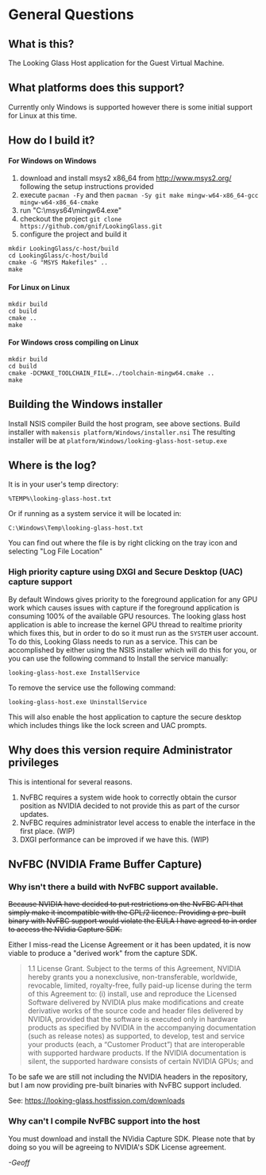 # General Questions

## What is this?

The Looking Glass Host application for the Guest Virtual Machine.

## What platforms does this support?

Currently only Windows is supported however there is some initial support for Linux at this time.

## How do I build it?

#### For Windows on Windows

1. download and install msys2 x86_64 from http://www.msys2.org/ following the setup instructions provided
3. execute `pacman -Fy` and then `pacman -Sy git make mingw-w64-x86_64-gcc mingw-w64-x86_64-cmake`
4. run "C:\msys64\mingw64.exe"
5. checkout the project
  `git clone https://github.com/gnif/LookingGlass.git`
6. configure the project and build it

```
mkdir LookingGlass/c-host/build
cd LookingGlass/c-host/build
cmake -G "MSYS Makefiles" ..
make
```

#### For Linux on Linux

```
mkdir build
cd build
cmake ..
make
```

#### For Windows cross compiling on Linux

```
mkdir build
cd build
cmake -DCMAKE_TOOLCHAIN_FILE=../toolchain-mingw64.cmake ..
make
```

## Building the Windows installer

Install NSIS compiler
Build the host program, see above sections.
Build installer with `makensis platform/Windows/installer.nsi`
The resulting installer will be at
`platform/Windows/looking-glass-host-setup.exe`

## Where is the log?

It is in your user's temp directory:

    %TEMP%\looking-glass-host.txt

Or if running as a system service it will be located in:

    C:\Windows\Temp\looking-glass-host.txt

You can find out where the file is by right clicking on the tray icon and
selecting "Log File Location"

### High priority capture using DXGI and Secure Desktop (UAC) capture support

By default Windows gives priority to the foreground application for any GPU
work which causes issues with capture if the foreground application is consuming
100% of the available GPU resources. The looking glass host application is able
to increase the kernel GPU thread to realtime priority which fixes this, but in
order to do so it must run as the `SYSTEM` user account. To do this, Looking
Glass needs to run as a service. This can be accomplished by either using the
NSIS installer which will do this for you, or you can use the following command
to Install the service manually:

    looking-glass-host.exe InstallService

To remove the service use the following command:

    looking-glass-host.exe UninstallService

This will also enable the host application to capture the secure desktop which
includes things like the lock screen and UAC prompts.

## Why does this version require Administrator privileges

This is intentional for several reasons.

1. NvFBC requires a system wide hook to correctly obtain the cursor position as NVIDIA decided to not provide this as part of the cursor updates.
2. NvFBC requires administrator level access to enable the interface in the first place. (WIP)
3. DXGI performance can be improved if we have this. (WIP)

## NvFBC (NVIDIA Frame Buffer Capture)

### Why isn't there a build with NvFBC support available.

~~Because NVIDIA have decided to put restrictions on the NvFBC API that simply make it incompatible with the GPL/2 licence. Providing a pre-built binary with NvFBC support would violate the EULA I have agreed to in order to access the NVidia Capture SDK.~~

Either I miss-read the License Agreement or it has been updated, it is now viable to produce a "derived work" from the capture SDK.

> 1.1 License Grant. Subject to the terms of this Agreement, NVIDIA hereby grants you a nonexclusive, non-transferable, worldwide,
revocable, limited, royalty-free, fully paid-up license during the term of this Agreement to:
> (i) install, use and reproduce the Licensed Software delivered by NVIDIA plus make modifications and create derivative
works of the source code and header files delivered by NVIDIA, provided that the software is executed only in hardware products as
specified by NVIDIA in the accompanying documentation (such as release notes) as supported, to develop, test and service your
products (each, a “Customer Product”) that are interoperable with supported hardware products. If the NVIDIA documentation is
silent, the supported hardware consists of certain NVIDIA GPUs; and

To be safe we are still not including the NVIDIA headers in the repository, but I am now providing pre-built binaries with NvFBC support included.

See: https://looking-glass.hostfission.com/downloads

### Why can't I compile NvFBC support into the host

You must download and install the NVidia Capture SDK. Please note that by doing so you will be agreeing to NVIDIA's SDK License agreement.

_-Geoff_
